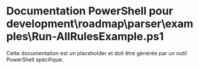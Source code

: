 # Documentation PowerShell pour development\roadmap\parser\examples\Run-AllRulesExample.ps1

Cette documentation est un placeholder et doit être générée par un outil PowerShell spécifique.
